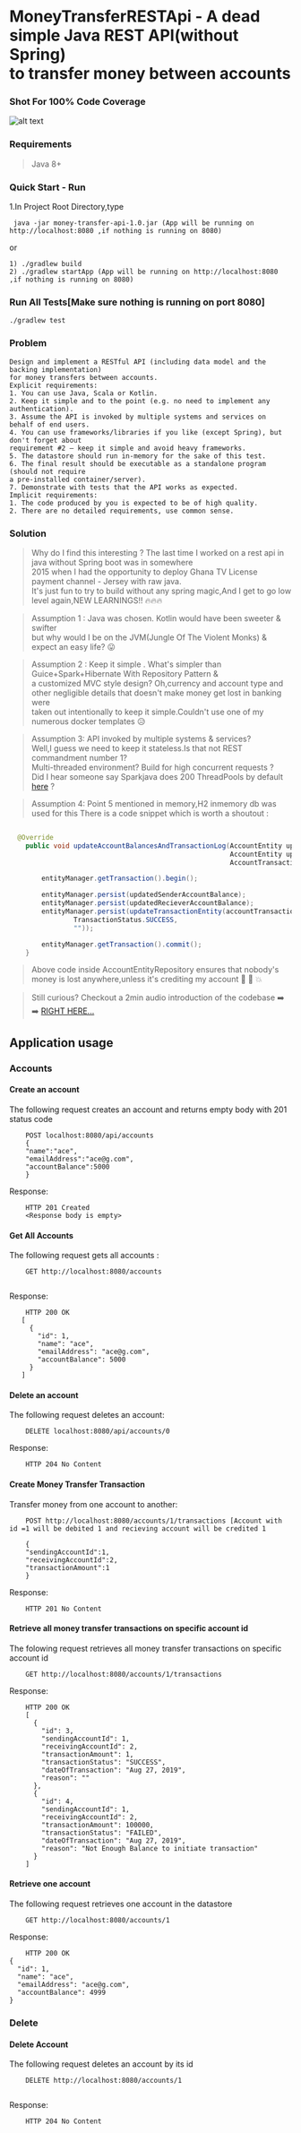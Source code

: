 # MoneyTransferRESTApi - A dead simple Java REST API(without Spring) <br> to transfer money between accounts <br>
### Shot For 100% Code Coverage
![alt text](https://github.com/RbkGh/MoneyTransferRESTApi/blob/master/demo_test.png)
### Requirements
> Java 8+
### Quick Start - Run
1.In Project Root Directory,type <br/>
```$xslt
 java -jar money-transfer-api-1.0.jar (App will be running on http://localhost:8080 ,if nothing is running on 8080)
```
or
```$xslt
1) ./gradlew build
2) ./gradlew startApp (App will be running on http://localhost:8080 ,if nothing is running on 8080)
```
### Run All Tests[Make sure nothing is running on port 8080]
```$xslt
./gradlew test
```

### Problem
```text
Design and implement a RESTful API (including data model and the backing implementation)
for money transfers between accounts.
Explicit requirements:
1. You can use Java, Scala or Kotlin.
2. Keep it simple and to the point (e.g. no need to implement any authentication).
3. Assume the API is invoked by multiple systems and services on behalf of end users.
4. You can use frameworks/libraries if you like (except Spring), but don't forget about
requirement #2 – keep it simple and avoid heavy frameworks.
5. The datastore should run in-memory for the sake of this test.
6. The final result should be executable as a standalone program (should not require
a pre-installed container/server).
7. Demonstrate with tests that the API works as expected.
Implicit requirements:
1. The code produced by you is expected to be of high quality.
2. There are no detailed requirements, use common sense.
```
### Solution 
> Why do I find this interesting ? The last time I worked on a rest api in java without Spring boot was in somewhere<br>
2015 when I had the opportunity to deploy Ghana TV License payment channel - Jersey with raw java.<br>
It's just fun to try to build without any spring magic,And I get to go low level again,NEW LEARNINGS!! :fire::fire::fire:

>Assumption 1 : Java was chosen. Kotlin would have been sweeter & swifter <br>
but why would I be on the JVM(Jungle Of The Violent Monks) & expect an easy life? :stuck_out_tongue:

>Assumption 2 : Keep it simple . What's simpler than Guice+Spark+Hibernate With Repository Pattern & <br>
a customized MVC style design? Oh,currency and account type and other negligible details that doesn't make money get lost in banking were <br>
taken out intentionally to keep it simple.Couldn't use one of my numerous docker templates :disappointed_relieved:

>Assumption 3: API invoked by multiple systems & services? <br>
Well,I guess we need to keep it stateless.Is that not REST commandment number 1?<br>
Multi-threaded environment? Build for high concurrent requests ?<br>
Did I hear someone say Sparkjava does 200 ThreadPools by default [here](https://stackoverflow.com/a/54132981/7315979) ?

>Assumption 4: Point 5 mentioned in memory,H2 inmemory db was used for this 
There is a code snippet which is worth a shoutout : 
```java

  @Override
    public void updateAccountBalancesAndTransactionLog(AccountEntity updatedSenderAccountBalance,
                                                       AccountEntity updatedRecieverAccountBalance,
                                                       AccountTransactionEntity accountTransactionEntity) {

        entityManager.getTransaction().begin();

        entityManager.persist(updatedSenderAccountBalance);
        entityManager.persist(updatedRecieverAccountBalance);
        entityManager.persist(updateTransactionEntity(accountTransactionEntity,
                TransactionStatus.SUCCESS,
                ""));

        entityManager.getTransaction().commit();
    }

```
> Above code inside AccountEntityRepository ensures that nobody's money is lost anywhere,unless it's crediting my account :runner: :runner: :collision:

> Still curious? Checkout a 2min audio introduction of the codebase :arrow_right: :arrow_right:  [RIGHT HERE...](http://bit.ly/2Zukbgn) 



## Application usage
### Accounts
#### Create an account
The following request creates an account and returns empty body with 201 status code
```
    POST localhost:8080/api/accounts
    { 
    "name":"ace", 
    "emailAddress":"ace@g.com", 
    "accountBalance":5000 
    }
```
Response:
```
    HTTP 201 Created
    <Response body is empty>
```
#### Get All Accounts 
The following request gets all accounts :
```
    GET http://localhost:8080/accounts
    
```
Response:
```
    HTTP 200 OK
   [
     {
       "id": 1,
       "name": "ace",
       "emailAddress": "ace@g.com",
       "accountBalance": 5000
     }
   ]
```

#### Delete an account
The following request deletes an account:
```
    DELETE localhost:8080/api/accounts/0
```
Response:
```
    HTTP 204 No Content
```


#### Create Money Transfer Transaction
Transfer money from one account to another:
```
    POST http://localhost:8080/accounts/1/transactions [Account with id =1 will be debited 1 and recieving account will be credited 1 
    
    { 
    "sendingAccountId":1, 
    "receivingAccountId":2, 
    "transactionAmount":1 
    }
```
Response:
```
    HTTP 201 No Content
```
#### Retrieve all money transfer transactions on specific account id
The folowing request retrieves all money transfer transactions on specific account id
```
    GET http://localhost:8080/accounts/1/transactions
```
Response:
```
    HTTP 200 OK
    [
      {
        "id": 3,
        "sendingAccountId": 1,
        "receivingAccountId": 2,
        "transactionAmount": 1,
        "transactionStatus": "SUCCESS",
        "dateOfTransaction": "Aug 27, 2019",
        "reason": ""
      },
      {
        "id": 4,
        "sendingAccountId": 1,
        "receivingAccountId": 2,
        "transactionAmount": 100000,
        "transactionStatus": "FAILED",
        "dateOfTransaction": "Aug 27, 2019",
        "reason": "Not Enough Balance to initiate transaction"
      }
    ]

```
#### Retrieve one account
The following request retrieves one account in the datastore
```
    GET http://localhost:8080/accounts/1
```
Response:
```
    HTTP 200 OK
{
  "id": 1,
  "name": "ace",
  "emailAddress": "ace@g.com",
  "accountBalance": 4999
}
```
### Delete
#### Delete Account
The following request deletes an account by its id
```
    DELETE http://localhost:8080/accounts/1
   
```
Response:
```
    HTTP 204 No Content
 
```
